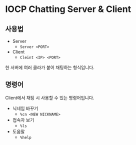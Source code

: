 # IOCP Chatting Server & Client
## 사용법
* Server
  * `Server <PORT>`
* Client
  * `Cleint <IP> <PORT>`

한 서버에 여러 클라가 붙어 채팅하는 형식입니다.

## 명령어
Client에서 채팅 시 사용할 수 있는 명령어입니다.
- 닉네임 바꾸기
  - `%cn <NEW NICKNAME>`
- 접속자 보기
  - `%ls`
- 도움말
  - `%help`
